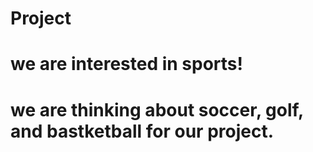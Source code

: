 # Project
# we are interested in sports!
# we are thinking about soccer, golf, and bastketball for our project.